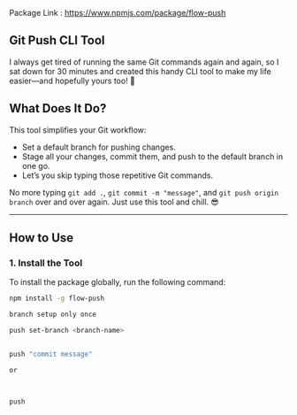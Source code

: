 Package Link : https://www.npmjs.com/package/flow-push

## Git Push CLI Tool

I always get tired of running the same Git commands again and again, so I sat down for 30 minutes and created this handy CLI tool to make my life easier—and hopefully yours too! 🚀

## What Does It Do?
This tool simplifies your Git workflow:
- Set a default branch for pushing changes.
- Stage all your changes, commit them, and push to the default branch in one go.
- Let’s you skip typing those repetitive Git commands.

No more typing `git add .`, `git commit -m "message"`, and `git push origin branch` over and over again. Just use this tool and chill. 😎

---

## How to Use

### 1. Install the Tool

To install the package globally, run the following command:

```bash
npm install -g flow-push

branch setup only once

push set-branch <branch-name>


push "commit message"

or



push
